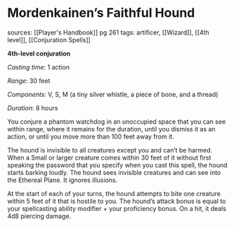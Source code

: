 # Mordenkainen’s Faithful Hound
sources: [[Player's Handbook]] pg 261
tags: artificer, [[Wizard]], [[4th level]], [[Conjuration Spells]]

**4th-level conjuration**

*Casting time*: 1 action

*Range*: 30 feet

*Components*: V, S, M (a tiny silver whistle, a piece of bone, and a thread)

*Duration*: 8 hours

You conjure a phantom watchdog in an unoccupied space that you can see within range, where it remains for the duration, until you dismiss it as an action, or until you move more than 100 feet away from it.

The hound is invisible to all creatures except you and can’t be harmed. When a Small or larger creature comes within 30 feet of it without first speaking the password that you specify when you cast this spell, the hound starts barking loudly. The hound sees invisible creatures and can see into the Ethereal Plane. It ignores illusions.

At the start of each of your turns, the hound attempts to bite one creature within 5 feet of it that is hostile to you. The hound’s attack bonus is equal to your spellcasting ability modifier + your proficiency bonus. On a hit, it deals 4d8 piercing damage.
